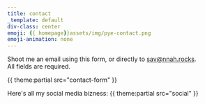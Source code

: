 ```yaml
---
title: contact
_template: default
div-class: center
emoji: {{ homepage}}assets/img/pye-contact.png
emoji-animation: none
---
```


Shoot me an email using this form, or directly to <a href="mailto:sav@nnah.rocks">sav@nnah.rocks</a>.<br/>
All fields are required.

{{ theme:partial src="contact-form" }}

Here's all my social media bizness:
{{ theme:partial src="social" }}